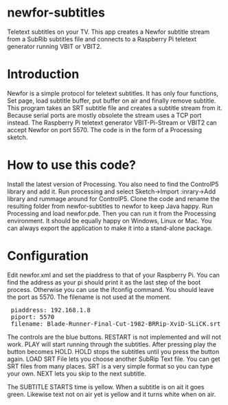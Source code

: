 # newfor-subtitles
Teletext subtitles on your TV. This app creates a Newfor subtitle stream from a SubRib subtitles file and connects to a Raspberry Pi teletext generator running VBIT or VBIT2.

Introduction
============
Newfor is a simple protocol for teletext subtitles. It has only four functions, Set page, load subtitle buffer, put buffer on air and finally remove subtitle. This program takes an SRT subtitle file and creates a subtitle stream from it. Because serial ports are mostly obsolete the stream uses a TCP port instead. The Raspberry Pi teletext generator VBIT-Pi-Stream or VBIT2 can accept Newfor on port 5570. The code is in the form of a Processing sketch.

How to use this code?
=====================
Install the latest version of Processing. You also need to find the ControlP5 library and add it. Run processing and select Sketch->Import :inrary->Add library and rummage around for ControlP5. Clone the code and rename the resulting folder from newfor-subtitles to newfor to keep Java happy. Run Processing and load newfor.pde. Then you can run it from the Processing environment. It should be equally happy on Windows, Linux or Mac. You can always export the application to make it into a stand-alone package.

Configuration
=============
Edit newfor.xml and set the piaddress to that of your Raspberry Pi. You can find the address as your pi should print it as the last step of the boot process. Otherwise you can use the ifconfig command. You should leave the port as 5570. The filename is not used at the moment.
<pre>
 piaddress: 192.168.1.8
 piport: 5570
 filename: Blade-Runner-Final-Cut-1982-BRRip-XviD-SLiCK.srt
</pre>
The controls are the blue buttons. RESTART is not implemented and will not work. PLAY will start running through the subtitles. After pressing play the button becomes HOLD. HOLD stops the subtitles until you press the button again. LOAD SRT File lets you choose another SubRip Text file. You can get SRT files from many places. SRT is a very simple format so you can type your own. NEXT lets you skip to the next subtitle.

The SUBTITLE STARTS time is yellow. When a subtitle is on ait it goes green. Likewise text not on air yet is yellow and it turns white when on air. 
